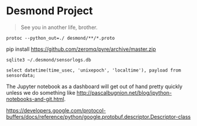 # Desmond Project

> See you in another life, brother.

```
protoc --python_out=./ desmond/**/*.proto
```

pip install https://github.com/zeromq/pyre/archive/master.zip

```
sqlite3 ~/.desmond/sensorlogs.db

select datetime(time_usec, 'unixepoch', 'localtime'), payload from sensordata;
```

The Jupyter notebook as a dashboard will get out of hand pretty quickly
unless we do something like http://pascalbugnion.net/blog/ipython-notebooks-and-git.html.

https://developers.google.com/protocol-buffers/docs/reference/python/google.protobuf.descriptor.Descriptor-class

